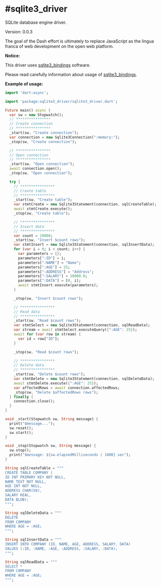 #sqlite3_driver
==========

SQLite database engine driver.

Version: 0.0.3

The goal of the Dash effort is ultimately to replace JavaScript as the lingua franca of web development on the open web platform.

**Notice:**

This driver uses [sqlite3_bindings](https://pub.dartlang.org/packages/sqlite3_bindings) software.

Please read carefully information about usage of [sqlite3_bindings](https://pub.dartlang.org/packages/sqlite3_bindings).

**Example of usage:**

```dart
import 'dart:async';

import 'package:sqlite3_driver/sqlite3_driver.dart';

Future main() async {
  var sw = new Stopwatch();
  // ****************
  // Create connection
  // ****************
  _start(sw, "Create connection");
  var connection = new Sqlite3Connection(":memory:");
  _stop(sw, "Create connection");

  // ****************
  // Open connection
  // ****************
  _start(sw, "Open connection");
  await connection.open();
  _stop(sw, "Open connection");

  try {
    // ****************
    // Create table
    // ****************
    _start(sw, "Create table");
    var stmtCreate = new Sqlite3Statement(connection, sqlCreateTable);
    await stmtCreate.execute();
    _stop(sw, "Create table");

    // ****************
    // Insert data
    // ****************
    var count = 10000;
    _start(sw, "Insert $count rows");
    var stmtInsert = new Sqlite3Statement(connection, sqlInsertData);
    for (var i = 0; i < count; i++) {
      var parameters = {};
      parameters[":ID"] = i;
      parameters[":NAME"] = "Name";
      parameters[":AGE"] = 25;
      parameters[":ADDRESS"] = "Address";
      parameters[":SALARY"] = 10000.0;
      parameters[":DATA"] = [0, i];
      await stmtInsert.execute(parameters);
    }

    _stop(sw, "Insert $count rows");

    // ****************
    // Read data
    // ****************
    _start(sw, "Read $count rows");
    var stmtSelect = new Sqlite3Statement(connection, sqlReadData);
    var stream = await stmtSelect.executeQuery({":AGE": 25});
    await for (var row in stream) {
      var id = row["ID"];
    }

    _stop(sw, "Read $count rows");

    // ****************
    // Delete data
    // ****************
    _start(sw, "Delete $count rows");
    var stmtDelete = new Sqlite3Statement(connection, sqlDeleteData);
    await stmtDelete.execute({":AGE": 25});
    var affectedRows = await connection.affectedRows;
    _stop(sw, "Delete $affectedRows rows");
  } finally {
    connection.close();
  }
}

void _start(Stopwatch sw, String message) {
  print("$message...");
  sw.reset();
  sw.start();
}

void _stop(Stopwatch sw, String message) {
  sw.stop();
  print("$message: ${sw.elapsedMilliseconds / 1000} sec");
}

String sqlCreateTable = """
CREATE TABLE COMPANY (
ID INT PRIMARY KEY NOT NULL,
NAME TEXT NOT NULL,
AGE INT NOT NULL,
ADDRESS CHAR(50),
SALARY REAL,
DATA BLOB);
""";

String sqlDeleteData = """
DELETE
FROM COMPANY
WHERE AGE = :AGE;
""";

String sqlInsertData = """
INSERT INTO COMPANY (ID, NAME, AGE, ADDRESS, SALARY, DATA)
VALUES (:ID, :NAME, :AGE, :ADDRESS, :SALARY, :DATA);
""";

String sqlReadData = """
SELECT *
FROM COMPANY
WHERE AGE = :AGE;
""";

```
